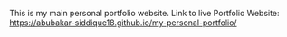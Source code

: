 This is my main personal portfolio website.
Link to live Portfolio Website: https://abubakar-siddique18.github.io/my-personal-portfolio/
